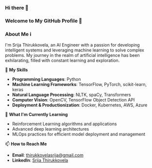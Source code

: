 ### Hi there 👋

### Welcome to My GitHub Profile 👋

### About Me ℹ
I'm Srija Thirukkovela, an AI Engineer with a passion for developing intelligent systems and leveraging machine learning to solve complex problems. My journey in the realm of artificial intelligence has been exhilarating, filled with constant learning and exploration.

🚀 **My Skills**
- **Programming Languages**: Python
- **Machine Learning Frameworks**: TensorFlow, PyTorch, scikit-learn, keras
- **Natural Language Processing**: NLTK, spaCy, Transformers
- **Computer Vision**: OpenCV, TensorFlow Object Detection API
- **Deployment & Productionization**: Docker, Kubernetes, AWS, Azure

🌱 **What I'm Currently Learning**
- Reinforcement Learning algorithms and applications
- Advanced deep learning architectures
- MLOps practices for efficient model deployment and management

📫 **How to Reach Me**
- **Email**: thirukkovelasrija@gmail.com
- **LinkedIn**: [Srija Thirukkovela](https://www.linkedin.com/in/srija-thirukkovela/)
